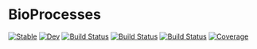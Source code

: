 # BioProcesses

[![Stable](https://img.shields.io/badge/docs-stable-blue.svg)](https://dfabianus.github.io/BioProcesses.jl/stable/)
[![Dev](https://img.shields.io/badge/docs-dev-blue.svg)](https://dfabianus.github.io/BioProcesses.jl/dev/)
[![Build Status](https://github.com/dfabianus/BioProcesses.jl/actions/workflows/CI.yml/badge.svg?branch=master)](https://github.com/dfabianus/BioProcesses.jl/actions/workflows/CI.yml?query=branch%3Amaster)
[![Build Status](https://travis-ci.com/dfabianus/BioProcesses.jl.svg?branch=master)](https://travis-ci.com/dfabianus/BioProcesses.jl)
[![Build Status](https://ci.appveyor.com/api/projects/status/github/dfabianus/BioProcesses.jl?svg=true)](https://ci.appveyor.com/project/dfabianus/BioProcesses-jl)
[![Coverage](https://codecov.io/gh/dfabianus/BioProcesses.jl/branch/master/graph/badge.svg)](https://codecov.io/gh/dfabianus/BioProcesses.jl)
